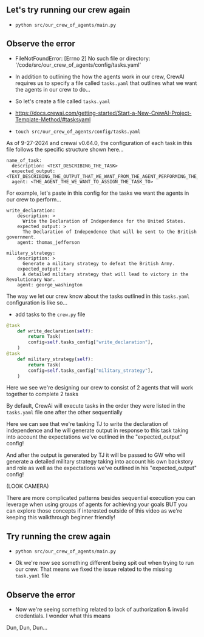## Let's try running our crew again

- `python src/our_crew_of_agents/main.py`

## Observe the error

- FileNotFoundError: [Errno 2] No such file or directory: '/code/src/our_crew_of_agents/config/tasks.yaml'

- In addition to outlining the how the agents work in our crew, CrewAI requires us to specify a file called `tasks.yaml` that outlines what we want the agents in our crew to do...

- So let's create a file called `tasks.yaml`

- https://docs.crewai.com/getting-started/Start-a-New-CrewAI-Project-Template-Method/#tasksyaml
- `touch src/our_crew_of_agents/config/tasks.yaml`

As of 9-27-2024 and crewai v0.64.0, the configuration of each task in this file follows the specific structure shown here...

```
name_of_task:
  description: <TEXT_DESCRIBING_THE_TASK>
  expected_output: <TEXT_DESCRIBING_THE_OUTPUT_THAT_WE_WANT_FROM_THE_AGENT_PERFORMING_THE_TASK>
  agent: <THE_AGENT_THE_WE_WANT_TO_ASSIGN_THE_TASK_TO>
```

For example, let's paste in this config for the tasks we want the agents in our crew to perform...

```
write_declaration:
    description: >
      Write the Declaration of Independence for the United States.
    expected_output: >
      The Declaration of Independence that will be sent to the British government.
    agent: thomas_jefferson

military_strategy:
    description: >
      Generate a military strategy to defeat the British Army.
    expected_output: >
      A detailed military strategy that will lead to victory in the Revolutionary War.
    agent: george_washington
```

The way we let our crew know about the tasks outlined in this `tasks.yaml` configuration is like so...

- add tasks to the `crew.py` file

```.py
@task
	def write_declaration(self):
		return Task(
    	config=self.tasks_config["write_declaration"],
    )
@task
	def military_strategy(self):
		return Task(
    	config=self.tasks_config["military_strategy"],
    )
```

Here we see we're designing our crew to consist of 2 agents that will work together to complete 2 tasks

By default, CrewAi will execute tasks in the order they were listed in the `tasks.yaml` file one after the other sequentially

Here we can see that we're tasking TJ to write the declaration of independence and he will generate output in response to this task taking into account the expectations we've outlined in the "expected_output" config!

And after the output is generated by TJ it will be passed to GW who will generate a detailed military strategy taking into account his own backstory and role as well as the expectations we've outlined in his "expected_output" config!

(LOOK CAMERA)

There are more complicated patterns besides sequential execution you can leverage when using groups of agents for achieving your goals BUT you can explore those concepts if interested outside of this video as we're keeping this walkthrough beginner friendly!

## Try running the crew again

- `python src/our_crew_of_agents/main.py`

- Ok we're now see something different being spit out when trying to run our crew. That means we fixed the issue related to the missing `task.yaml` file

## Observe the error

- Now we're seeing something related to lack of authorization & invalid credentials. I wonder what this means

Dun, Dun, Dun...